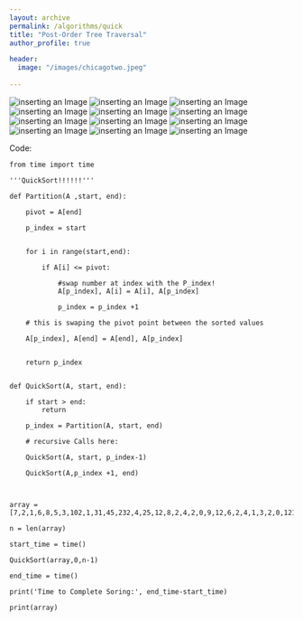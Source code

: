 ```yaml
---
layout: archive
permalink: /algorithms/quick
title: "Post-Order Tree Traversal"
author_profile: true

header:
  image: "/images/chicagotwo.jpeg"
  
---
```


![inserting an Image](/images/sorting/merge/Page1.jpg)
![inserting an Image](/images/sorting/merge/Page2.jpg)
![inserting an Image](/images/sorting/merge/Page3.jpg)
![inserting an Image](/images/sorting/merge/Page4.jpg)
![inserting an Image](/images/sorting/merge/Page5.jpg)
![inserting an Image](/images/sorting/merge/Page6.jpg)
![inserting an Image](/images/sorting/merge/Page7.jpg)
![inserting an Image](/images/sorting/merge/Page8.jpg)
![inserting an Image](/images/sorting/merge/Page9.jpg)
![inserting an Image](/images/sorting/merge/Page10.jpg)
![inserting an Image](/images/sorting/merge/Page11.jpg)
![inserting an Image](/images/sorting/merge/Page12.jpg)


Code:

    from time import time

    '''QuickSort!!!!!!'''

    def Partition(A ,start, end):
        
        pivot = A[end]
    
        p_index = start
        
        
        for i in range(start,end):
            
            if A[i] <= pivot:
                
                #swap number at index with the P_index!
                A[p_index], A[i] = A[i], A[p_index]
                
                p_index = p_index +1
                
        # this is swaping the pivot point between the sorted values
        
        A[p_index], A[end] = A[end], A[p_index]

        
        return p_index
        
            
    def QuickSort(A, start, end):
        
        if start > end:
            return
        
        p_index = Partition(A, start, end)
        
        # recursive Calls here:
            
        QuickSort(A, start, p_index-1)
        
        QuickSort(A,p_index +1, end)
        
        

    array = [7,2,1,6,8,5,3,102,1,31,45,232,4,25,12,8,2,4,2,0,9,12,6,2,4,1,3,2,0,12121,8,349,169,420,55,83,4,6,7,8,4,42,32,100,12,23,4,32,5,6,546,43,2,69,70,69]

    n = len(array)

    start_time = time()

    QuickSort(array,0,n-1)

    end_time = time()

    print('Time to Complete Soring:', end_time-start_time)

    print(array)


